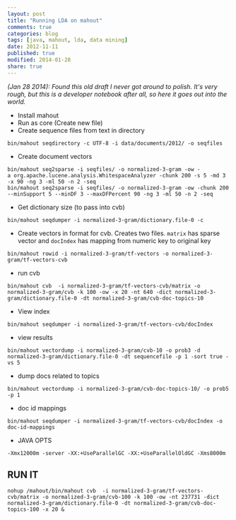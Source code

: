 ```yaml
---
layout: post
title: "Running LDA on mahout"
comments: true
categories: blog
tags: [java, mahout, lda, data mining]
date: 2012-11-11
published: true
modified: 2014-01-28
share: true
---
```


*(Jan 28 2014): Found this old draft I never got around to polish. It's very rough, but this is a developer notebook after all, so here it goes out into the world.*  

* Install mahout
* Run as core (Create new file)
* Create sequence files from text in directory

```
bin/mahout seqdirectory -c UTF-8 -i data/documents/2012/ -o seqfiles
```

* Create document vectors

```
bin/mahout seq2sparse -i seqfiles/ -o normalized-3-gram -ow -a org.apache.lucene.analysis.WhitespaceAnalyzer -chunk 200 -s 5 -md 3 -x 90 -ng 3 -ml 50 -n 2 -seq
bin/mahout seq2sparse -i seqfiles/ -o normalized-3-gram -ow -chunk 200 --minSupport 5 --minDF 3 --maxDFPercent 90 -ng 3 -ml 50 -n 2 -seq
```

* Get dictionary size (to pass into cvb)

```
bin/mahout seqdumper -i normalized-3-gram/dictionary.file-0 -c
```

* Create vectors in format for cvb. Creates two files. ```matrix``` has sparse vector and ```docIndex``` has mapping from numeric key to original key

```
bin/mahout rowid -i normalized-3-gram/tf-vectors -o normalized-3-gram/tf-vectors-cvb
```

* run cvb

```
bin/mahout cvb  -i normalized-3-gram/tf-vectors-cvb/matrix -o normalized-3-gram/cvb -k 100 -ow -x 20 -nt 640 -dict normalized-3-gram/dictionary.file-0 -dt normalized-3-gram/cvb-doc-topics-10
```

* View index

```
bin/mahout seqdumper -i normalized-3-gram/tf-vectors-cvb/docIndex
```

* view results

```
bin/mahout vectordump -i normalized-3-gram/cvb-10 -o prob3 -d normalized-3-gram/dictionary.file-0 -dt sequencefile -p 1 -sort true -vs 5
```

* dump docs related to topics

```
bin/mahout vectordump -i normalized-3-gram/cvb-doc-topics-10/ -o prob5 -p 1 
```

* doc id mappings

```
bin/mahout seqdumper -i normalized-3-gram/tf-vectors-cvb/docIndex -o doc-id-mappings 
```

* JAVA OPTS

```
-Xmx12000m -server -XX:+UseParallelGC -XX:+UseParallelOldGC -Xms8000m
```

## RUN IT
```
nohup /mahout/bin/mahout cvb  -i normalized-3-gram/tf-vectors-cvb/matrix -o normalized-3-gram/cvb-100 -k 100 -ow -nt 237731 -dict normalized-3-gram/dictionary.file-0 -dt normalized-3-gram/cvb-doc-topics-100 -x 20 &
```